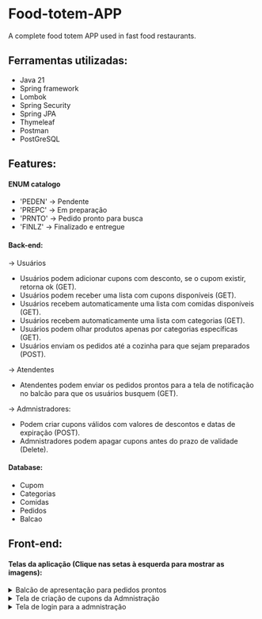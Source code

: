 # Food-totem-APP
A complete food totem APP used in fast food restaurants.


## Ferramentas utilizadas:

* Java 21
* Spring framework
* Lombok
* Spring Security
* Spring JPA
* Thymeleaf
* Postman
* PostGreSQL


## Features:

#### ENUM catalogo
* 'PEDEN' -> Pendente
* 'PREPC' -> Em preparação
* 'PRNTO' -> Pedido pronto para busca
* 'FINLZ' -> Finalizado e entregue


#### Back-end:

-> Usuários

* Usuários podem adicionar cupons com desconto, se o cupom existir, retorna ok (GET).
* Usuários podem receber uma lista com cupons disponíveis (GET).
* Usuários recebem automaticamente uma lista com comidas disponíveis (GET).
* Usuários recebem automaticamente uma lista com categorias (GET).
* Usuários podem olhar produtos apenas por categorias específicas (GET).
* Usuários enviam os pedidos até a cozinha para que sejam preparados (POST).

-> Atendentes

* Atendentes podem enviar os pedidos prontos para a tela de notificação no balcão para que os usuários busquem (GET).


-> Admnistradores:

* Podem criar cupons válidos com valores de descontos e datas de expiração (POST).
* Admnistradores podem apagar cupons antes do prazo de validade (Delete).



#### Database:
*  Cupom
*  Categorias
*  Comidas
*  Pedidos
*  Balcao


## Front-end:


#### Telas da aplicação (Clique nas setas à esquerda para mostrar as imagens):

<details>
  <Summary>Balcão de apresentação para pedidos prontos</Summary>
<p align="center">
  <img src="https://github.com/JonanthaW/Food-totem-APP/blob/main/Images/balcao.PNG">
</p>
</details>


<details>
  <Summary>Tela de criação de cupons da Admnistração</Summary>
<p align="center">
  <img src="https://github.com/JonanthaW/Food-totem-APP/blob/main/Images/cuponsCriar.PNG">
</p>
</details>

<details>
  <Summary>Tela de login para a admnistração</Summary>
<p align="center">
  <img src="https://github.com/JonanthaW/Food-totem-APP/blob/main/Images/loginADM.PNG">
</p>
</details>
